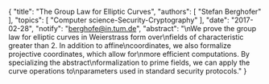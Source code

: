 {
    "title": "The Group Law for Elliptic Curves",
    "authors": [
        "Stefan Berghofer"
    ],
    "topics": [
        "Computer science-Security-Cryptography"
    ],
    "date": "2017-02-28",
    "notify": "berghofe@in.tum.de",
    "abstract": "\nWe prove the group law for elliptic curves in Weierstrass form over\nfields of characteristic greater than 2. In addition to affine\ncoordinates, we also formalize projective coordinates, which allow for\nmore efficient computations. By specializing the abstract\nformalization to prime fields, we can apply the curve operations to\nparameters used in standard security protocols."
}